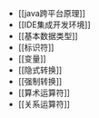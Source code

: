 - [[java跨平台原理]]
- [[IDE集成开发环境]]
- [[基本数据类型]]
- [[标识符]]
- [[变量]]
- [[隐式转换]]
- [[强制转换]]
- [[算术运算符]]
- [[关系运算符]]
